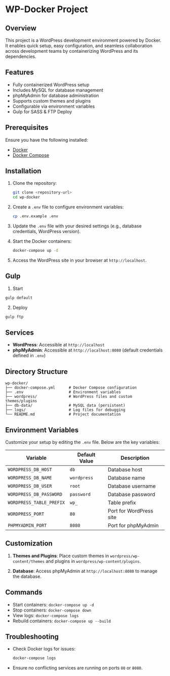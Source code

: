 # WP-Docker Project

## Overview
This project is a WordPress development environment powered by Docker. It enables quick setup, easy configuration, and seamless collaboration across development teams by containerizing WordPress and its dependencies.

## Features
- Fully containerized WordPress setup
- Includes MySQL for database management
- phpMyAdmin for database administration
- Supports custom themes and plugins
- Configurable via environment variables
- Gulp for SASS & FTP Deploy

## Prerequisites
Ensure you have the following installed:
- [Docker](https://www.docker.com/get-started)
- [Docker Compose](https://docs.docker.com/compose/install/)

## Installation
1. Clone the repository:
   ```bash
   git clone <repository-url>
   cd wp-docker
   ```

2. Create a `.env` file to configure environment variables:
   ```bash
   cp .env.example .env
   ```

3. Update the `.env` file with your desired settings (e.g., database credentials, WordPress version).

4. Start the Docker containers:
   ```bash
   docker-compose up -d
   ```

5. Access the WordPress site in your browser at `http://localhost`.

## Gulp

1. Start
```bash
gulp default
```
2. Deploy
```bash
gulp ftp
```

## Services
- **WordPress**: Accessible at `http://localhost`
- **phpMyAdmin**: Accessible at `http://localhost:8080` (default credentials defined in `.env`)

## Directory Structure
```
wp-docker/
├── docker-compose.yml      # Docker Compose configuration
├── .env                    # Environment variables
├── wordpress/              # WordPress files and custom themes/plugins
├── db-data/                # MySQL data (persistent)
├── logs/                   # Log files for debugging
└── README.md               # Project documentation
```

## Environment Variables
Customize your setup by editing the `.env` file. Below are the key variables:

| Variable           | Default Value   | Description                        |
|--------------------|-----------------|------------------------------------|
| `WORDPRESS_DB_HOST`| `db`            | Database host                     |
| `WORDPRESS_DB_NAME`| `wordpress`     | Database name                     |
| `WORDPRESS_DB_USER`| `root`          | Database username                 |
| `WORDPRESS_DB_PASSWORD`| `password` | Database password                 |
| `WORDPRESS_TABLE_PREFIX`| `wp_`      | Table prefix                      |
| `WORDPRESS_PORT`   | `80`            | Port for WordPress site           |
| `PHPMYADMIN_PORT`  | `8080`          | Port for phpMyAdmin               |

## Customization
1. **Themes and Plugins**:
   Place custom themes in `wordpress/wp-content/themes` and plugins in `wordpress/wp-content/plugins`.

2. **Database**:
   Access phpMyAdmin at `http://localhost:8080` to manage the database.

## Commands
- Start containers: `docker-compose up -d`
- Stop containers: `docker-compose down`
- View logs: `docker-compose logs`
- Rebuild containers: `docker-compose up --build`

## Troubleshooting
- Check Docker logs for issues:
  ```bash
  docker-compose logs
  ```
- Ensure no conflicting services are running on ports `80` or `8080`.
